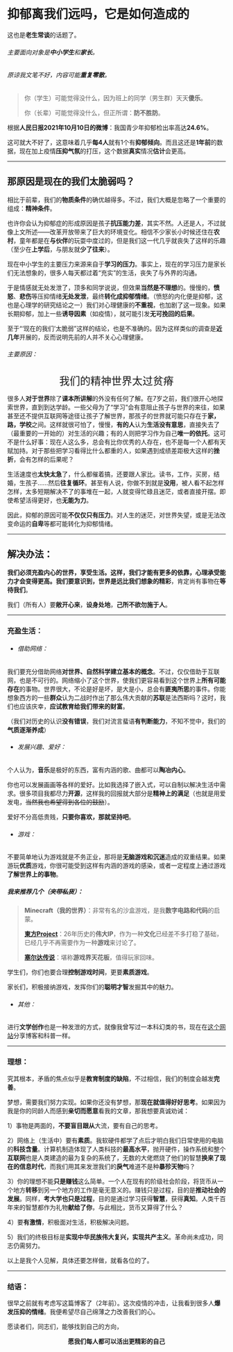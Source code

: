 # 抑郁离我们远吗，它是如何造成的

这也是**老生常谈**的话题了。

###### 主要面向对象是**中小学生**和**家长**。

###### 原谅我文笔不好，内容可能**重复零散**。

> 你（学生）可能觉得没什么，因为班上的同学（男生群）天天**傻乐**。
>
> 你（长辈）可能觉得没什么，但正所谓：**防不胜防**。

根据**人民日报2021年10月10日的微博**：我国青少年抑郁检出率高达**24.6%**。

这可就大不好了，这意味着几乎**每4人**就有1个有**抑郁倾向**。而且这还是**1年前**的数据，现在加上疫情**压抑气氛**的打压，这个数据**真实**情况**估计**会更高。

------

## 那原因是现在的我们太脆弱吗？

相比于前辈，我们的**物质条件**的确优越得多。不过，我们大概是忽略了一个重要的组成：**精神条件**。

也许你会认为抑郁症的形成原因是孩子**抗压能力差**，其实不然。人还是人，不过就像上文所述——改革开放带来了巨大的环境变化。相信不少家长小时候还住在**农村**，童年都是在**与伙伴**的玩耍中度过的，但是我们这一代几乎就丧失了这样的乐趣（至少在**上学后**，与朋友就**少了往来**）。

现在中小学生的主要压力来源来自于**学习的压力**。事实上，现在的学习压力是家长们无法想象的，很多人每天都过着“充实”的生活，丧失了与外界的沟通。

于是情感就无处发泄了，顶多和同学说说，但效果**当然是不理想**的。慢慢的，**愤怒**、**悲伤**等压抑情绪**无处发泄**，最终**转化成抑郁情绪**。（愤怒的内化便是抑郁，这也是心理学的研究结论之一）我们对心理健康的**不重视**，也加剧了这一现象。如果长期抑郁，加上一些**诱导因素**（如疫情），就可能引发**无可挽回的后果**。

至于“‘现在的我们’太脆弱”这样的结论，也是不准确的。因为这样类似的调查是**近几年**开展的，反而说明先前的人并不关心心理健康。

###### 主要原因：

<center><font size="5">我们的精神世界太过贫瘠</font></center>

很多人**对于世界**除了**课本所讲解**的外没有任何了解。在7岁之前，我们很开心地探索世界，直到到达学龄。一些父母为了“学习”会有意阻止孩子与世界的来往，如果甚至还不提供互联网等途径让孩子了解世界，那孩子的世界就可能只存在于**家，路，学校**之间。这样就很可怕了，慢慢，**有的人**认为**生活没有意思**，直接失去了（最重要的一开始的）对生活的兴趣；有的人则把学习作为自己**唯一的依托**。这可不是什么好事：现在人这么多，总会有比你优秀的人存在，也不是每一个人都有天赋加持。对于那些把学习看得比什么都重的人，如果遇到成绩差距极大这样的**挫折**，会有怎样的后果呢？

生活速度也**太快太急**了，什么都催着搞，还要跟人家比。读书，工作，买房，结婚，生孩子……然后**往复循环**。甚至有人说，你做不到就是**没用**，被人看不起怎样怎样，太多短期解决不了的事堆在一起，人就变得忙碌且迷茫，或者直接开摆。即使希望活得更好，也**无能为力**。

因此，抑郁的原因可能**不仅仅只有压力**。对人生的迷茫，对世界失望，或是无法改变命运的**自卑**等都可能转化为抑郁情绪。

------

## 解决办法：

**我们必须充盈内心的世界，享受生活。**这样，我们才能有更多的依靠，心理承受能力才会变得更高。我们要意识到，世界是远比我们想象的**精彩**，肯定尚有事物在**等待我们**。

我们（所有人）要**敞开心来**，**设身处地**，**己所不欲勿施于人**。

------

### 充盈生活：

- ###### 借助网络：

我们要充分借助网络**对世界、自然科学建立基本的概念**。不过，仅仅借助于互联网，也是不可行的。网络缩小了这个世界，使我们更容易看到这个世界上**所有可能存在**的事物。世界很大，不论是好是坏，是大是小，总会有**匪夷所思**的事件。你能想象西方的一些**群众**认为二战时作出了那么伟大贡献的**苏联**是法西斯吗？这时，我们也应该庆幸，**应试教育给我们带来的财富**。

（我们对历史的认识**没有错误**，我们对流言蜚语**有判断能力**，不知不觉中，我们的**气质逐渐养成**）

- ###### 发展兴趣、爱好：

个人认为，**音乐**是极好的东西，富有内涵的歌、曲都可以**陶冶内心**。

你也可以发展画画等各样的爱好。比如我选择了嵌入式，可以自制以解决生活中需求。很多项目我都尽力**开源**，这样我的回报就大部分是**精神上的满足**（也就是用爱发电，~~当然我也希望得到各位的鼓励~~）。

爱好不分高低贵贱，**只要你喜欢，那就坚持吧**。

- ###### 游戏：

不要简单地认为游戏就是不务正业，那将是**无脑游戏和沉迷**造成的双重结果。如果游玩**优质**游戏，你很可能受到这样有内涵的游戏的感染，或者一定程度上通过游戏**了解世界上的事物**。

##### 我来推荐几个（~~夹带私货~~）：

> **Minecraft（我的世界）**：非常有名的沙盒游戏，是我**数字电路和代码**的启蒙。
>
> [**東方Project**](/popularization/20220223.html)：26年历史的**伟大IP**，作为一种**文化**已经差不多打稳了基础，已经几乎不再需要作为一种**游戏**来讨论了。
>
> [**塞尔达传说**](/popularization/20220224.html)：堪称**游戏界天花板**，值得玩家回味。

学生们，你们也要合理**控制游戏时间**，更要**素质游戏**。

家长们，积极接纳游戏，发挥你们的**聪明才智**发掘其中的魅力。

- ###### 其他：

进行**文学创作**也是一种发泄的方式，就像我曾写过一本科幻类的书，现在在[这个网站](https://sotwild.github.io)分享博客和科普一样。

------

### 理想：

究其根本，矛盾的焦点似乎是**教育制度的缺陷**，不过相信，我们的制度会越发**完善**。

梦想，需要我们努力实现。如果你还没有梦想，那**现在就值得好好思考**。如果因为我是你的同龄人而感到**亲切而愿意**看我的文章，那我想要真诚劝诫：

1）事物是两面的，**不要盲目跟从**大流，要有自己的思考。

2）网络上（生活中）要有**素质**。我软硬件都学了点后才明白我们日常使用的电脑的**科技含量**。计算机制造体现了人类科技的**最高水平**，抛开硬件，操作系统和整个**互联网**也是人类建造的最为复杂的系统了，无数的大佬燃烧了他们的智慧**换来了现在的信息时代**，而我们用其来发泄我们的**戾气**难道不是种**暴殄天物**吗？

3）你的理想不能**只是赚钱**这么简单。一个人在现有的阶级社会阶段，将货币从一个地方**转移**到另一个地方的工作是毫无意义的。赚钱只是过程，目的是**推动社会的发展**。同样，**考大学也只是过程**，目的是通过学习获得**智慧**，获得**真知**。人类千百年来的智慧都作为礼物**献给了你**，与此相比，货币又算得了什么？

4）要**有激情**，积极面对生活，积极解决问题。

5）我们的终极目标是**实现中华民族伟大复兴，实现共产主义**。革命尚未成功，同志仍需努力。

以上是我个人见解，具体还要怎样做，就看各位的了。

------

### 结语：

很早之前就有考虑写这篇博客了（2年前）。这次疫情的冲击，让我看到很多人**爆发压抑的情绪**。我便希望尽自己绵薄之力改善我们的心。

愿读者们，同志们，能够找到自己的方向，

<center><b>愿我们每人都可以活出更精彩的自己</b></center>